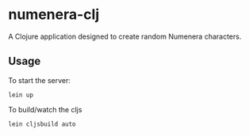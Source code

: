 # numenera-clj

A Clojure application designed to create random Numenera characters.

## Usage

To start the server:

```
lein up
```

To build/watch the cljs

```
lein cljsbuild auto
```
